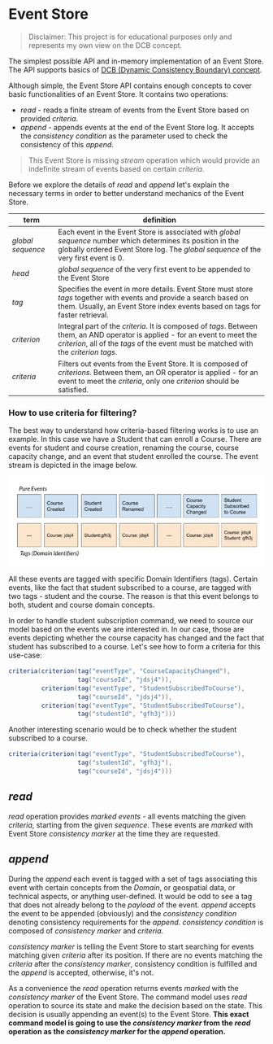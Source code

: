 # Event Store

> Disclaimer: This project is for educational purposes only and represents my own view on the DCB concept.

The simplest possible API and in-memory implementation of an Event Store. The API supports basics of [DCB (Dynamic
Consistency Boundary) concept](https://www.youtube.com/watch?v=IgigmuHHchI).

Although simple, the Event Store API contains enough concepts to cover basic functionalities of an Event Store. It
contains two operations:

* _read_ - reads a finite stream of events from the Event Store based on provided _criteria_.
* _append_ - appends events at the end of the Event Store log. It accepts the _consistency condition_ as the parameter
  used to check the consistency of this _append_.

> This Event Store is missing _stream_ operation which would provide an indefinite stream of events based on certain
> _criteria_.

Before we explore the details of _read_ and _append_ let's explain the necessary terms in order to better understand
mechanics of the Event Store.

| term              | definition                                                                                                                                                                                                            |
|-------------------|-----------------------------------------------------------------------------------------------------------------------------------------------------------------------------------------------------------------------|
| _global sequence_ | Each event in the Event Store is associated with _global sequence_ number which determines its position in the globally ordered Event Store log. The _global sequence_ of the very first event is 0.                  |
| _head_            | _global sequence_ of the very first event to be appended to the Event Store                                                                                                                                           |
| _tag_             | Specifies the event in more details. Event Store must store _tags_ together with events and provide a search based on them. Usually, an Event Store index events based on tags for faster retrieval.                  |
| _criterion_       | Integral part of the _criteria_. It is composed of _tags_. Between them, an AND operator is applied - for an event to meet the _criterion_, all of the _tags_ of the event must be matched with the _criterion tags_. |
| _criteria_        | Filters out events from the Event Store. It is composed of _criterions_. Between them, an OR operator is applied - for an event to meet the _criteria_, only one _criterion_ should be satisfied.                     |

### How to use criteria for filtering?

The best way to understand how criteria-based filtering works is to use an example. In this case we have a Student that
can enroll a Course. There are events for student and course creation, renaming the course, course capacity change, and
an event that student enrolled the course. The event stream is depicted in the image below.

![img.jpg](img.jpg)

All these events are tagged with specific Domain Identifiers (tags). Certain events, like the fact that student
subscribed to a course, are tagged with two tags - student and the course. The reason is that this event belongs to
both, student and course domain concepts.

In order to handle student subscription command, we need to source our model based on the events we are interested in.
In our case, those are events depicting whether the course capacity has changed and the fact that student has subscribed
to a course. Let's see how to form a criteria for this use-case:

```java
criteria(criterion(tag("eventType", "CourseCapacityChanged"),
                   tag("courseId", "jdsj4")),
         criterion(tag("eventType", "StudentSubscribedToCourse"),
                   tag("courseId", "jdsj4")),
         criterion(tag("eventType", "StudentSubscribedToCourse"),
                   tag("studentId", "gfh3j")))
```

Another interesting scenario would be to check whether the student subscribed to a course. 

```java
criteria(criterion(tag("eventType", "StudentSubscribedToCourse"),
                   tag("studentId", "gfh3j"),
                   tag("courseId", "jdsj4")))
```

## _read_

_read_ operation provides _marked events_ - all events matching the given _criteria_, starting from the given
_sequence_. These events are _marked_ with Event Store _consistency marker_ at the time they are requested.

## _append_

During the _append_ each event is tagged with a set of tags associating this event with certain concepts from the
_Domain_, or geospatial data, or technical aspects, or anything user-defined. It would be odd to see a tag that does not
already belong to the _payload_ of the event. _append_ accepts the event to be appended (obviously) and the _consistency
condition_ denoting consistency requirements for the _append_. _consistency condition_ is composed of _consistency
marker_ and _criteria_.

_consistency marker_ is telling the Event Store to start searching for events matching given _criteria_ after its
position. If there are no events matching the _criteria_ after the _consistency marker_, consistency condition is
fulfilled and the _append_ is accepted, otherwise, it's not.

As a convenience the _read_ operation returns events _marked_ with the _consistency marker_ of the Event Store. The
command model uses _read_ operation to source its state and make the decision based on the state. This decision is
usually appending an event(s) to the Event Store. **This exact command model is going to use the _consistency marker_
from the _read_ operation as the _consistency marker_ for the _append_ operation.**